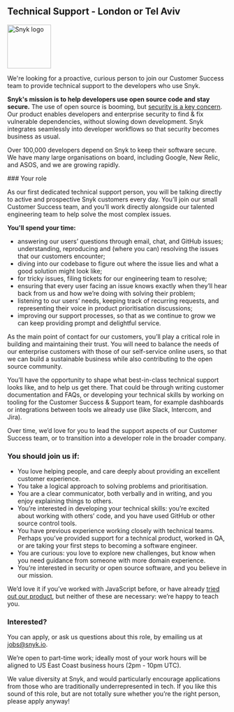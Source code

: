 ## Technical Support - London or Tel Aviv


<img src="https://snyk.io/images/snyk-dog.png" width="100" alt="Snyk logo" />

We're looking for a proactive, curious person to join our Customer Success team to provide technical support to the developers who use Snyk.

**Snyk's mission is to help developers use open source code and stay secure.** The use of open source is booming, but [security is a key concern](https://snyk.io/stateofossecurity/). Our product enables developers and enterprise security to find & fix vulnerable dependencies, without slowing down development. Snyk integrates seamlessly into developer workflows so that security becomes business as usual.

Over 100,000 developers depend on Snyk to keep their software secure. We have many large organisations on board, including Google, New Relic, and ASOS, and we are growing rapidly.

### Your role

As our first dedicated technical support person, you will be talking directly to active and prospective Snyk customers every day. You’ll join our small Customer Success team, and you’ll work directly alongside our talented engineering team to help solve the most complex issues.

**You'll spend your time:**
- answering our users’ questions through email, chat, and GitHub issues;
understanding, reproducing and (where you can) resolving the issues that our customers encounter;
- diving into our codebase to figure out where the issue lies and what a good solution might look like;
- for tricky issues, filing tickets for our engineering team to resolve;
- ensuring that every user facing an issue knows exactly when they’ll hear back from us and how we’re doing with solving their problem;
- listening to our users’ needs, keeping track of recurring requests, and representing their voice in product prioritisation discussions;
- improving our support processes, so that as we continue to grow we can keep providing prompt and delightful service.

As the main point of contact for our customers, you’ll play a critical role in building and maintaining their trust. You will need to balance the needs of our enterprise customers with those of our self-service online users, so that we can build a sustainable business while also contributing to the open source community.

You’ll have the opportunity to shape what best-in-class technical support looks like, and to help us get there. That could be through writing customer documentation and FAQs, or developing your technical skills by working on tooling for the Customer Success & Support team, for example dashboards or integrations between tools we already use (like Slack, Intercom, and Jira).

Over time, we’d love for you to lead the support aspects of our Customer Success team, or to transition into a developer role in the broader company.

### You should join us if:

- You love helping people, and care deeply about providing an excellent customer experience.
- You take a logical approach to solving problems and prioritisation.
- You are a clear communicator, both verbally and in writing, and you enjoy explaining things to others.
- You’re interested in developing your technical skills: you’re excited about working with others’ code, and you have used GitHub or other source control tools.
- You have previous experience working closely with technical teams. Perhaps you’ve provided support for a technical product, worked in QA, or are taking your first steps to becoming a software engineer.
- You are curious: you love to explore new challenges, but know when you need guidance from someone with more domain experience.
- You’re interested in security or open source software, and you believe in our mission.

We’d love it if you’ve worked with JavaScript before, or have already [tried out our product](https://snyk.io/test), but neither of these are necessary: we’re happy to teach you.

### Interested?

You can apply, or ask us questions about this role, by emailing us at jobs@snyk.io.

We’re open to part-time work; ideally most of your work hours will be aligned to US East Coast business hours (2pm - 10pm UTC).

We value diversity at Snyk, and would particularly encourage applications from those who are traditionally underrepresented in tech. If you like this sound of this role, but are not totally sure whether you’re the right person, please apply anyway!
